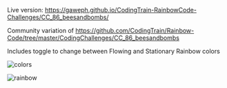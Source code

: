 Live version: https://gaweph.github.io/CodingTrain-RainbowCode-Challenges/CC_86_beesandbombs/

Community variation of https://github.com/CodingTrain/Rainbow-Code/tree/master/CodingChallenges/CC_86_beesandbombs

Includes toggle to change between Flowing and Stationary Rainbow colors

![colors](https://gaweph.github.io/CodingTrain-RainbowCode-Challenges/CC_86_beesandbombs/images/beesandbombs_rainbow.gif)

![rainbow](https://gaweph.github.io/CodingTrain-RainbowCode-Challenges/CC_86_beesandbombs/images/beesandbombs_rainbow_flowing.gif)
